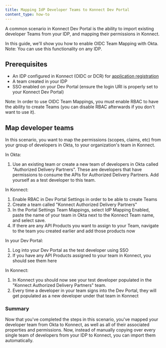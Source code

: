 ```yaml
---
title: Mapping IdP Developer Teams to Konnect Dev Portal
content_type: how-to
---
```


A common scenario in Konnect Dev Portal is the ability to import existing developer Teams from your IDP, and mapping their permissions in Konnect.

In this guide, we'll show you how to enable OIDC Team Mapping with Okta. Note: You can use this functionality on any IDP.

## Prerequisites
* An IDP configured in Konnect (OIDC or DCR) for [application registration](konnect/dev-portal/applications/enable-app-reg/)
* A team created in your IDP
* SSO enabled on your Dev Portal (ensure the login URI is properly set to your Konnect Dev Portal)

Note: In order to use OIDC Team Mappings, you must enable RBAC to have the ability to create Teams (you can disable RBAC afterwards if you don't want to use it).

## Map developer teams 

In this scenario, you want to map the permissions (scopes, claims, etc) from your group of developers in Okta, to your organization's team in Konnect.

In Okta:

1. Use an existing team or create a new team of developers in Okta called "Authorized Delivery Partners". These are developers that have permissions to consume the APIs for Authorized Delivery Partners. Add yourself as a test developer to this team.

In Konnect:

1. Enable RBAC in Dev Portal Settings in order to be able to create Teams
2. Create a team called "Konnect Authorized Delivery Partners"
3. In the Portal Settings Team Mappings, select IdP Mapping Enabled, paste the name of your team in Okta next to the Konnect Team name, and select save.
4. If there are any API Products you want to assign to your Team, navigate to the team you created earlier and add those products now

In your Dev Portal:

1. Log into your Dev Portal as the test developer using SSO
2. If you have any API Products assigned to your team in Konnect, you should see them here

In Konnect:
1. In Konnect you should now see your test developer populated in the "Konnect Authorized Delivery Partners" team.
2. Every time a developer in your team signs into the Dev Portal, they will get populated as a new developer under that team in Konnect


### Summary

Now that you've completed the steps in this scenario, you've mapped your developer team from Okta to Konnect, as well as all of their associated properties and permissions. Now, instead of manually copying over every single team of developers from your IDP to Konnect, you can import them automatically.

